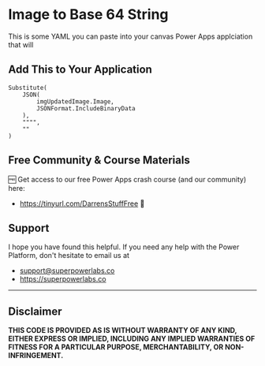 # Image to Base 64 String

This is some YAML you can paste into your canvas Power Apps applciation that will 

## Add This to Your Application

```PowerFx
Substitute(
    JSON(
        imgUpdatedImage.Image,
        JSONFormat.IncludeBinaryData
    ),
    """",
    ""
)
```

## Free Community & Course Materials 

🆓 Get access to our free Power Apps crash course (and our community) here: 
- https://tinyurl.com/DarrensStuffFree 🔗

## Support

I hope you have found this helpful. If you need any help with the Power Platform, don't hesitate to email us at 
* [support@superpowerlabs.co](support@superpowerlabs.co)
* https://superpowerlabs.co 

---

## Disclaimer

**THIS CODE IS PROVIDED AS IS WITHOUT WARRANTY OF ANY KIND, EITHER EXPRESS OR IMPLIED, INCLUDING ANY IMPLIED WARRANTIES OF FITNESS FOR A PARTICULAR PURPOSE, MERCHANTABILITY, OR NON-INFRINGEMENT.**
